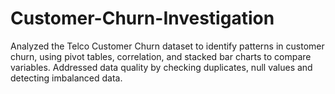 # Customer-Churn-Investigation
Analyzed the Telco Customer Churn dataset to identify patterns in customer churn, using pivot tables, correlation, and stacked bar charts to compare variables. Addressed data quality by checking duplicates, null values and detecting imbalanced data.
